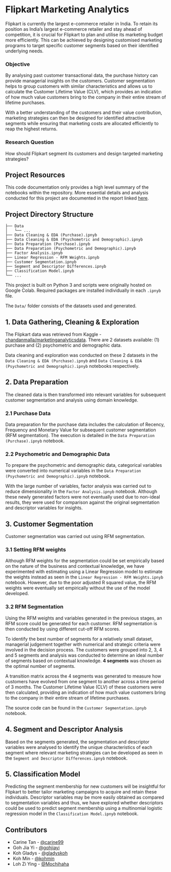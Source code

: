 # Flipkart Marketing Analytics
Flipkart is currently the largest e-commerce retailer in India. To retain its position as India’s largest e-commerce retailer and stay ahead of competition, it is crucial for Flipkart to plan and utilise its marketing budget more efficiently. This can be achieved by designing customised marketing programs to target specific customer segments based on their identified underlying needs.

### Objective
By analysing past customer transactional data, the purchase history can provide managerial insights on the customers. Customer segmentation helps to group customers with similar characteristics and allows us to calculate the Customer Lifetime Value (CLV), which provides an indication of how much value customers bring to the company in their entire stream of lifetime purchases. 

With a better understanding of the customers and their value contribution, marketing strategies can then be designed for identified attractive segments while ensuring that marketing costs are allocated efficiently to reap the highest returns.

### Research Question
How should Flipkart segment its customers and design targeted marketing strategies?


## Project Resources
This code documentation only provides a high level summary of the notebooks within the repository. More essential details and analysis conducted for this project are documented in the report linked [here](https://docs.google.com/viewer?url=https://raw.githubusercontent.com/gohjiayi/flipkart_marketing_analytics/master/docs/Flipkart-Marketing-Analytics_Report.pdf).


## Project Directory Structure
```
├── Data
│   └── ...
├── Data Cleaning & EDA (Purchase).ipnyb
├── Data Cleaning & EDA (Psychometric and Demographic).ipnyb
├── Data Preparation (Purchase).ipnyb
├── Data Preparation (Psychometric and Demographic).ipnyb
├── Factor Analysis.ipnyb
├── Linear Regression - RFM Weights.ipnyb
├── Customer Segmentation.ipnyb
├── Segment and Descriptor Differences.ipnyb
├── Classification Model.ipnyb
└── ...
```
This project is built on Python 3 and scripts were originally hosted on Google Colab. Required packages are installed individually in each `.ipnyb` file.

The `Data/` folder consists of the datasets used and generated.


## 1. Data Gathering, Cleaning & Exploration
The Flipkart data was retrieved from Kaggle - [chandanmalla/marketinganalyticsdata](https://www.kaggle.com/chandanmalla/marketinganalyticsdata). There are 2 datasets available: (1) purchase and (2) psychometric and demographic data.

Data cleaning and exploration was conducted on these 2 datasets in the `Data Cleaning & EDA (Purchase).ipnyb` and `Data Cleaning & EDA (Psychometric and Demographic).ipnyb` notebooks respectively.


## 2. Data Preparation
The cleaned data is then transformed into relevant variables for subsequent customer segmentation and analysis using domain knowledge.

### 2.1 Purchase Data
Data preparation for the purchase data includes the calculation of Recency, Frequency and Monetary Value for subsequent customer segmentation (RFM segmentation). The execution is detailed in the `Data Preparation (Purchase).ipnyb` notebook.

### 2.2 Psychometric and Demographic Data
To prepare the psychometric and demographic data, categorical variables were converted into numerical variables in the `Data Preparation (Psychometric and Demographic).ipnyb` notebook.

With the large number of variables, factor analysis was carried out to reduce dimensionality in the `Factor Analysis.ipnyb` notebook. Although these newly generated factors were not eventually used due to non-ideal results, they were used for comparison against the original segmentation and descriptor variables for insights.


## 3. Customer Segmentation
Customer segmentation was carried out using RFM segmentation.

### 3.1 Setting RFM weights
Although RFM weights for the segmentation could be set empirically based on the nature of the business and contextual knowledge, we have experimented with estimating using a Linear Regression model to estimate the weights instead as seen in the `Linear Regression - RFM Weights.ipnyb` notebook. However, due to the poor adjusted R squared value, the RFM weights were eventually set empirically without the use of the model developed.

### 3.2 RFM Segmentation
Using the RFM weights and variables generated in the previous stages, an RFM score could be generated for each customer. RFM segmentation is then conducted by using different cut-off RFM scores.

To identify the best number of segments for a relatively small dataset, managerial judgement together with numerical and strategic criteria were involved in the decision process. The customers were grouped into 2, 3, 4 and 5 segments and analysis was conducted to determine an ideal number of segments based on contextual knowledge. **4 segments** was chosen as the optimal number of segments.

A transition matrix across the 4 segments was generated to measure how customers have evolved from one segment to another across a time period of 3 months. The Customer Lifetime Value (CLV) of these customers were then calculated, providing an indication of how much value customers bring to the company in their entire stream of lifetime purchases.

The source code can be found in the `Customer Segmentation.ipnyb` notebook.


## 4. Segment and Descriptor Analysis
Based on the segments generated, the segmentation and descriptor variables were analysed to identify the unique characteristics of each segment where relevant marketing strategies can be developed as seen in the `Segment and Descriptor Differences.ipnyb` notebook.


## 5. Classification Model
Predicting the segment membership for new customers will be insightful for Flipkart to better tailor marketing campaigns to acquire and retain these individuals. Descriptor variables may be more easily obtained as compared to segmentation variables and thus, we have explored whether descriptors could be used to predict segment membership using a multinomial logistic regression model in the `Classification Model.ipnyb` notebook.


## Contributors
- Carine Tan - [@carine99](https://github.com/carine99)
- Goh Jia Yi - [@gohjiayi](https://github.com/gohjiayi)
- Koh Gladys - [@gladyskoh](https://github.com/gladyskoh)
- Koh Min - [@kohmin](https://github.com/kohmin)
- Loh Zi Ying - [@Mochihaha](https://github.com/Mochihaha)